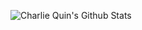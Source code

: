 ![Charlie Quin's Github Stats](https://github-readme-stats.vercel.app/api?username=charliequin&count_private=true&show_icons=true&title_color=ffffff&bg_color=0e0e0e&text_color=ffffff&icon_color=03e97a&hide_title=true&include_all_commits=true)

